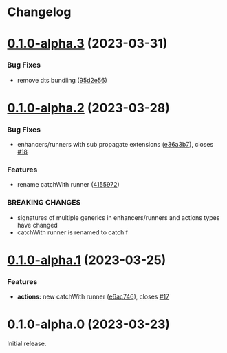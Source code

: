 # Changelog

# [0.1.0-alpha.3](https://github.com/paul-thebaud/foscia/compare/v0.1.0-alpha.2...v0.1.0-alpha.3) (2023-03-31)


### Bug Fixes

* remove dts bundling ([95d2e56](https://github.com/paul-thebaud/foscia/commit/95d2e56c024719748654be3c3ccfade3d43233f3))

# [0.1.0-alpha.2](https://github.com/paul-thebaud/foscia/compare/v0.1.0-alpha.1...v0.1.0-alpha.2) (2023-03-28)


### Bug Fixes

* enhancers/runners with sub propagate extensions ([e36a3b7](https://github.com/paul-thebaud/foscia/commit/e36a3b7634547ba813ad343d2f90975224fc622f)), closes [#18](https://github.com/paul-thebaud/foscia/issues/18)


### Features

* rename catchWith runner ([4155972](https://github.com/paul-thebaud/foscia/commit/41559729854fa918da6ba1f74a920e4c7d0a1a55))


### BREAKING CHANGES

* signatures of multiple generics in enhancers/runners and actions types have changed
* catchWith runner is renamed to catchIf

# [0.1.0-alpha.1](https://github.com/paul-thebaud/foscia/compare/v0.1.0-alpha.0...v0.1.0-alpha.1) (2023-03-25)


### Features

* **actions:** new catchWith runner ([e6ac746](https://github.com/paul-thebaud/foscia/commit/e6ac74660e52c2e045cc438705c633e04ace56f8)), closes [#17](https://github.com/paul-thebaud/foscia/issues/17)

# 0.1.0-alpha.0 (2023-03-23)

Initial release.